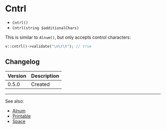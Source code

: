 # Cntrl

- `Cntrl()`
- `Cntrl(string $additionalChars)`

This is similar to `Alnum()`, but only accepts control characters:

```php
v::cntrl()->validate("\n\r\t"); // true
```

## Changelog

Version | Description
--------|-------------
  0.5.0 | Created

***
See also:

- [Alnum](Alnum.md)
- [Printable](Printable.md)
- [Space](Space.md)
